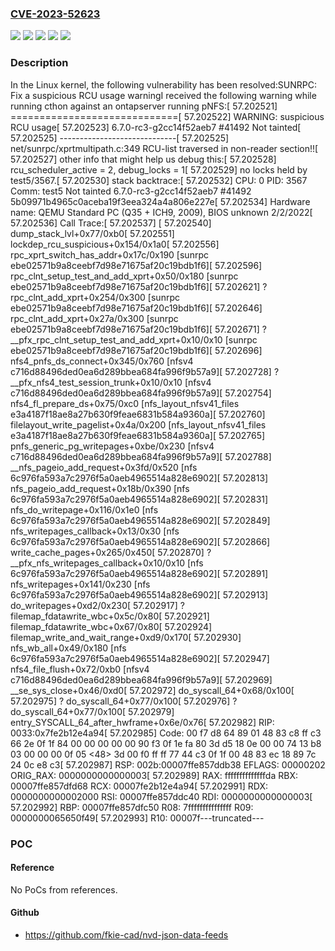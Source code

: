 ### [CVE-2023-52623](https://cve.mitre.org/cgi-bin/cvename.cgi?name=CVE-2023-52623)
![](https://img.shields.io/static/v1?label=Product&message=Linux&color=blue)
![](https://img.shields.io/static/v1?label=Version&message=&color=brightgreen)
![](https://img.shields.io/static/v1?label=Version&message=39e5d2df959dd4aea81fa33d765d2a5cc67a0512%20&color=brightgreen)
![](https://img.shields.io/static/v1?label=Version&message=4.9%20&color=brightgreen)
![](https://img.shields.io/static/v1?label=Vulnerability&message=n%2Fa&color=blue)

### Description

In the Linux kernel, the following vulnerability has been resolved:SUNRPC: Fix a suspicious RCU usage warningI received the following warning while running cthon against an ontapserver running pNFS:[   57.202521] =============================[   57.202522] WARNING: suspicious RCU usage[   57.202523] 6.7.0-rc3-g2cc14f52aeb7 #41492 Not tainted[   57.202525] -----------------------------[   57.202525] net/sunrpc/xprtmultipath.c:349 RCU-list traversed in non-reader section!![   57.202527]               other info that might help us debug this:[   57.202528]               rcu_scheduler_active = 2, debug_locks = 1[   57.202529] no locks held by test5/3567.[   57.202530]               stack backtrace:[   57.202532] CPU: 0 PID: 3567 Comm: test5 Not tainted 6.7.0-rc3-g2cc14f52aeb7 #41492 5b09971b4965c0aceba19f3eea324a4a806e227e[   57.202534] Hardware name: QEMU Standard PC (Q35 + ICH9, 2009), BIOS unknown 2/2/2022[   57.202536] Call Trace:[   57.202537]  <TASK>[   57.202540]  dump_stack_lvl+0x77/0xb0[   57.202551]  lockdep_rcu_suspicious+0x154/0x1a0[   57.202556]  rpc_xprt_switch_has_addr+0x17c/0x190 [sunrpc ebe02571b9a8ceebf7d98e71675af20c19bdb1f6][   57.202596]  rpc_clnt_setup_test_and_add_xprt+0x50/0x180 [sunrpc ebe02571b9a8ceebf7d98e71675af20c19bdb1f6][   57.202621]  ? rpc_clnt_add_xprt+0x254/0x300 [sunrpc ebe02571b9a8ceebf7d98e71675af20c19bdb1f6][   57.202646]  rpc_clnt_add_xprt+0x27a/0x300 [sunrpc ebe02571b9a8ceebf7d98e71675af20c19bdb1f6][   57.202671]  ? __pfx_rpc_clnt_setup_test_and_add_xprt+0x10/0x10 [sunrpc ebe02571b9a8ceebf7d98e71675af20c19bdb1f6][   57.202696]  nfs4_pnfs_ds_connect+0x345/0x760 [nfsv4 c716d88496ded0ea6d289bbea684fa996f9b57a9][   57.202728]  ? __pfx_nfs4_test_session_trunk+0x10/0x10 [nfsv4 c716d88496ded0ea6d289bbea684fa996f9b57a9][   57.202754]  nfs4_fl_prepare_ds+0x75/0xc0 [nfs_layout_nfsv41_files e3a4187f18ae8a27b630f9feae6831b584a9360a][   57.202760]  filelayout_write_pagelist+0x4a/0x200 [nfs_layout_nfsv41_files e3a4187f18ae8a27b630f9feae6831b584a9360a][   57.202765]  pnfs_generic_pg_writepages+0xbe/0x230 [nfsv4 c716d88496ded0ea6d289bbea684fa996f9b57a9][   57.202788]  __nfs_pageio_add_request+0x3fd/0x520 [nfs 6c976fa593a7c2976f5a0aeb4965514a828e6902][   57.202813]  nfs_pageio_add_request+0x18b/0x390 [nfs 6c976fa593a7c2976f5a0aeb4965514a828e6902][   57.202831]  nfs_do_writepage+0x116/0x1e0 [nfs 6c976fa593a7c2976f5a0aeb4965514a828e6902][   57.202849]  nfs_writepages_callback+0x13/0x30 [nfs 6c976fa593a7c2976f5a0aeb4965514a828e6902][   57.202866]  write_cache_pages+0x265/0x450[   57.202870]  ? __pfx_nfs_writepages_callback+0x10/0x10 [nfs 6c976fa593a7c2976f5a0aeb4965514a828e6902][   57.202891]  nfs_writepages+0x141/0x230 [nfs 6c976fa593a7c2976f5a0aeb4965514a828e6902][   57.202913]  do_writepages+0xd2/0x230[   57.202917]  ? filemap_fdatawrite_wbc+0x5c/0x80[   57.202921]  filemap_fdatawrite_wbc+0x67/0x80[   57.202924]  filemap_write_and_wait_range+0xd9/0x170[   57.202930]  nfs_wb_all+0x49/0x180 [nfs 6c976fa593a7c2976f5a0aeb4965514a828e6902][   57.202947]  nfs4_file_flush+0x72/0xb0 [nfsv4 c716d88496ded0ea6d289bbea684fa996f9b57a9][   57.202969]  __se_sys_close+0x46/0xd0[   57.202972]  do_syscall_64+0x68/0x100[   57.202975]  ? do_syscall_64+0x77/0x100[   57.202976]  ? do_syscall_64+0x77/0x100[   57.202979]  entry_SYSCALL_64_after_hwframe+0x6e/0x76[   57.202982] RIP: 0033:0x7fe2b12e4a94[   57.202985] Code: 00 f7 d8 64 89 01 48 83 c8 ff c3 66 2e 0f 1f 84 00 00 00 00 00 90 f3 0f 1e fa 80 3d d5 18 0e 00 00 74 13 b8 03 00 00 00 0f 05 <48> 3d 00 f0 ff ff 77 44 c3 0f 1f 00 48 83 ec 18 89 7c 24 0c e8 c3[   57.202987] RSP: 002b:00007ffe857ddb38 EFLAGS: 00000202 ORIG_RAX: 0000000000000003[   57.202989] RAX: ffffffffffffffda RBX: 00007ffe857dfd68 RCX: 00007fe2b12e4a94[   57.202991] RDX: 0000000000002000 RSI: 00007ffe857ddc40 RDI: 0000000000000003[   57.202992] RBP: 00007ffe857dfc50 R08: 7fffffffffffffff R09: 0000000065650f49[   57.202993] R10: 00007f---truncated---

### POC

#### Reference
No PoCs from references.

#### Github
- https://github.com/fkie-cad/nvd-json-data-feeds

